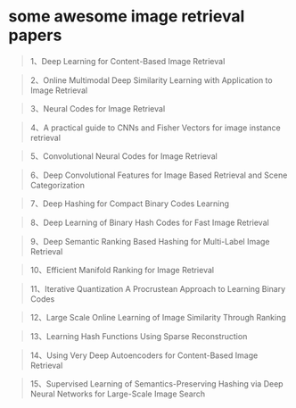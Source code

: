 # some awesome image retrieval papers

> 1、Deep Learning for Content-Based Image Retrieval

> 2、Online Multimodal Deep Similarity Learning with Application to Image Retrieval

> 3、Neural Codes for Image Retrieval

> 4、A practical guide to CNNs and Fisher Vectors for image instance retrieval

> 5、Convolutional Neural Codes for Image Retrieval

> 6、Deep Convolutional Features for Image Based Retrieval and Scene Categorization

> 7、Deep Hashing for Compact Binary Codes Learning

> 8、Deep Learning of Binary Hash Codes for Fast Image Retrieval

> 9、Deep Semantic Ranking Based Hashing for Multi-Label Image Retrieval

> 10、Efficient Manifold Ranking for Image Retrieval

> 11、Iterative Quantization A Procrustean Approach to Learning Binary Codes

> 12、Large Scale Online Learning of Image Similarity Through Ranking

> 13、Learning Hash Functions Using Sparse Reconstruction

> 14、Using Very Deep Autoencoders for Content-Based Image Retrieval

> 15、Supervised Learning of Semantics-Preserving Hashing via Deep Neural Networks for Large-Scale Image Search
